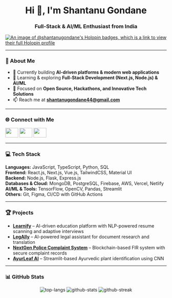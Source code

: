 <h1 align="center">Hi 👋, I'm Shantanu Gondane</h1>
<h3 align="center">Full-Stack & AI/ML Enthusiast from India</h3>

[![An image of @shantanugondane's Holopin badges, which is a link to view their full Holopin profile](https://holopin.me/shantanugondane)](https://holopin.io/@shantanugondane)

---

### 🚀 About Me
- 🔭 Currently building **AI-driven platforms & modern web applications**
- 🌱 Learning & exploring **Full-Stack Development (Next.js, Node.js) & AI/ML**
- 🎯 Focused on **Open Source, Hackathons, and Innovative Tech Solutions**
- 📫 Reach me at **shantanugondane44@gmail.com**

---

### 🌐 Connect with Me
<p align="left">
<a href="https://www.linkedin.com/in/shantanu-gondane-46456822b/" target="_blank"><img src="https://raw.githubusercontent.com/rahuldkjain/github-profile-readme-generator/master/src/images/icons/Social/linked-in-alt.svg" height="30" width="40" /></a>
<a href="https://instagram.com/shantanuu.exe" target="_blank"><img src="https://raw.githubusercontent.com/rahuldkjain/github-profile-readme-generator/master/src/images/icons/Social/instagram.svg" height="30" width="40" /></a>
<a href="https://dribbble.com/shantanugondane" target="_blank"><img src="https://raw.githubusercontent.com/rahuldkjain/github-profile-readme-generator/master/src/images/icons/Social/dribbble.svg" height="30" width="40" /></a>
</p>

---

### 💻 Tech Stack
**Languages:** JavaScript, TypeScript, Python, SQL  
**Frontend:** React.js, Next.js, Vue.js, TailwindCSS, Material UI  
**Backend:** Node.js, Flask, Express.js  
**Databases & Cloud:** MongoDB, PostgreSQL, Firebase, AWS, Vercel, Netlify  
**AI/ML & Tools:** TensorFlow, OpenCV, Pandas, Streamlit  
**Others:** Git, Figma, CI/CD with GitHub Actions  

---

### 🏆 Projects
- **[Learnify](https://learnify-placement-assist.vercel.app/)** – AI-driven education platform with NLP-powered resume scanning and adaptive interviews  
- **[LegAIly](https://legaily.vercel.app/home)** – AI-powered legal assistant for document research and translation  
- **[NextGen Police Complaint System](https://nextgen-police-complaint-system.vercel.app/)** – Blockchain-based FIR system with secure complaint records  
- **[AyurLeaf AI](https://github.com/KrishayNair/AyurLeaf)** – Streamlit-based Ayurvedic plant identification using CNN

---

### 📊 GitHub Stats
<p align="center">
<img src="https://github-readme-stats.vercel.app/api/top-langs?username=shantanugondane&show_icons=true&locale=en&layout=compact" alt="top-langs" />
<img src="https://github-readme-stats.vercel.app/api?username=shantanugondane&show_icons=true&locale=en" alt="github-stats" />
<img src="https://github-readme-streak-stats.herokuapp.com/?user=shantanugondane" alt="github-streak" />
</p>
